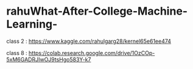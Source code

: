# rahuWhat-After-College-Machine-Learning-

class 2 : https://www.kaggle.com/rahulgarg28/kernel65e61ee474

class 8 :  https://colab.research.google.com/drive/1OzCOp-5xM6GADRJIwOJ9tsHgo583Y-k7
